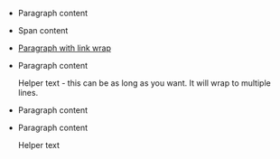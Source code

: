 <!-- HTML -->
<div class="doc-box">
    <ul class="touchList">
        <li class="touchList-item">
            <div class="ffbox ffbox--touchList-item">
                <div class="ffbox-flex">
                    <p>Paragraph content</p>
                </div>
            </div>
        </li>
        <li class="touchList-item">
            <div class="ffbox ffbox--touchList-item">
                <div class="ffbox-flex">
                    <span>Span content</span>
                </div>
            </div>
        </li>
        <li class="touchList-item">
            <a href="url" class="touchList-item-action">
                <div class="ffbox ffbox--touchList-item">
                    <div class="ffbox-flex">
                        <p>Paragraph with link wrap</p>
                    </div>
                </div>
            </a>
        </li>
        <li class="touchList-item">
            <div class="ffbox ffbox--touchList-item">
                <div class="ffbox-flex">
                    <p>Paragraph content</p>
                </div>
            </div>
            <div class="ffbox">
                <div class="ffbox-flex touchList-helperTextWrap">
                    <label id="" for="" class="touchList-helperText">
                        Helper text - this can be as long as you want. It will wrap to multiple lines.
                    </label>
                </div>
            </div>
        </li>
        <li class="touchList-item">
            <div class="ffbox ffbox--touchList-item">
                <div class="ffbox-flex">
                    <p>Paragraph content</p>
                </div>
            </div>
            <div class="ffbox">
                <div class="ffbox-flex touchList-helperTextWrap">
                    <label id="" for="" class="touchList-helperText"></label>
                </div>
            </div>
        </li>
        <li class="touchList-item">
            <div class="ffbox ffbox--touchList-item">
                <div class="ffbox-flex">
                    <p>Paragraph content</p>
                </div>
            </div>
            <div class="ffbox">
                <div class="ffbox-flex touchList-helperTextWrap">
                    <label id="" for="" class="touchList-helperText">Helper text</label>
                </div>
            </div>
        </li>
    </ul>
</div>
